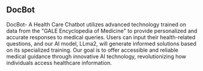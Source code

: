 DocBot
-------------------------------------------------------------------------------------------------------------------------------------------
DocBot- A Health Care Chatbot utilizes advanced technology trained on data from the "GALE Encyclopedia of Medicine" to provide personalized and accurate responses to medical queries. Users can input their health-related questions, and our AI model, LLma2, will generate informed solutions based on its specialized training. 
Our goal is to offer accessible and reliable medical guidance through innovative AI technology, revolutionizing how individuals access healthcare information.
